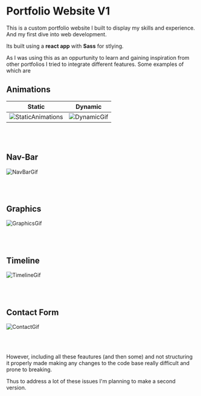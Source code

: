 # Portfolio Website V1

This is a custom portfolio website I built to display my skills and experience. And my first dive into web development.

Its built using a **react app** with **Sass** for stlying.

As I was using this as an oppurtunity to learn and gaining inspiration from other portfolios I tried to integrate different features. Some examples of which are

 ## Animations
| Static                            | Dynamic                          |
|-------------------------------------|-------------------------------------|
| ![StaticAnimations](https://github.com/user-attachments/assets/d3a2a352-5d7c-4395-b457-7764098d0486) | ![DynamicGif](https://github.com/user-attachments/assets/5cd2a995-771d-49c0-a248-94728b2927c9) |

<br>
<br>


## Nav-Bar
![NavBarGif](https://github.com/user-attachments/assets/be9b9b78-dec8-4e7d-86fd-95b5d9def0c8) 

<br>
<br>

## Graphics
![GraphicsGif](https://github.com/user-attachments/assets/93ccc92e-5240-406f-ad50-be9acee198dc)

<br>
<br>

## Timeline
![TimelineGif](https://github.com/user-attachments/assets/59d4ce1e-f13d-4bc1-94c2-6547bb6437d1)

<br>
<br>

## Contact Form
![ContactGif](https://github.com/user-attachments/assets/fc582dcb-3ea2-49f1-b1dc-d1341f7a6e96)

<br>
<br>

However, including all these feautures (and then some) and not structuring it properly made making any changes to the code base really difficult and prone to breaking.

Thus to address a lot of these issues I'm planning to make a second version.
